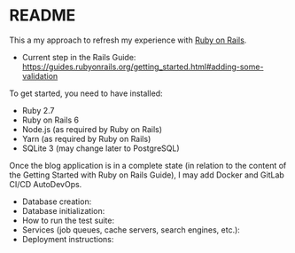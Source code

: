 # README

This a my approach to refresh my experience with [Ruby on Rails](https://rubyonrails.org/).

* Current step in the Rails Guide: https://guides.rubyonrails.org/getting_started.html#adding-some-validation

To get started, you need to have installed:

* Ruby 2.7
* Ruby on Rails 6
* Node.js (as required by Ruby on Rails)
* Yarn (as required by Ruby on Rails)
* SQLite 3 (may change later to PostgreSQL)

Once the blog application is in a complete state (in relation to the content of the
Getting Started with Ruby on Rails Guide), I may add Docker and GitLab CI/CD AutoDevOps.

* Database creation:
* Database initialization:
* How to run the test suite:
* Services (job queues, cache servers, search engines, etc.):
* Deployment instructions:

